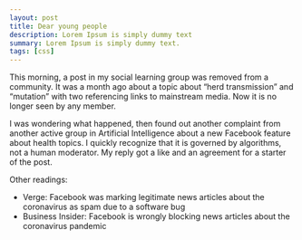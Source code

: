 ```yaml
---
layout: post
title: Dear young people
description: Lorem Ipsum is simply dummy text
summary: Lorem Ipsum is simply dummy text.
tags: [css]
---
```


This morning, a post in my social learning group was removed from a community. It was a month ago about a topic about “herd transmission” and “mutation” with two referencing links to mainstream media. Now it is no longer seen by any member.

I was wondering what happened, then found out another complaint from another active group in Artificial Intelligence about a new Facebook feature about health topics.
I quickly recognize that it is governed by algorithms, not a human moderator. My reply got a like and an agreement for a starter of the post.

Other readings:
* Verge: Facebook was marking legitimate news articles about the coronavirus as spam due to a software bug
* Business Insider:  Facebook is wrongly blocking news articles about the coronavirus pandemic 
